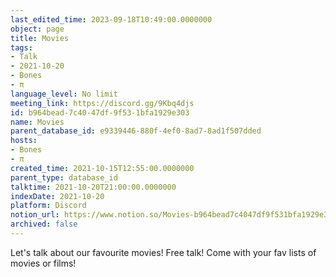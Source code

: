```yaml
---
last_edited_time: 2023-09-18T10:49:00.0000000
object: page
title: Movies
tags:
- Talk
- 2021-10-20
- Bones
- π
language_level: No limit
meeting_link: https://discord.gg/9Kbq4djs
id: b964bead-7c40-47df-9f53-1bfa1929e303
name: Movies
parent_database_id: e9339446-880f-4ef0-8ad7-8ad1f507dded
hosts:
- Bones
- π
created_time: 2021-10-15T12:55:00.0000000
parent_type: database_id
talktime: 2021-10-20T21:00:00.0000000
indexDate: 2021-10-20
platform: Discord
notion_url: https://www.notion.so/Movies-b964bead7c4047df9f531bfa1929e303
archived: false
---
```


Let's talk about our favourite movies!
Free talk! Come with your fav lists of movies or films!



